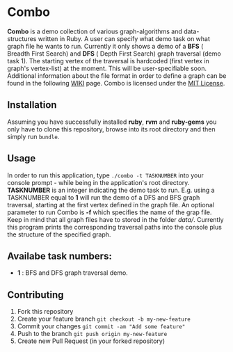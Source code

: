 # Combo

**Combo** is a demo collection of various graph-algorithms and data-structures written in Ruby. A user can specify what demo task on what graph file he wants to run. Currently it only shows a demo of a **BFS** ( Breadth First Search) and **DFS** ( Depth First Search) graph traversal (demo task 1). The starting vertex of the traversal is hardcoded (first vertex in graph's vertex-list) at the moment. This will be user-specifiable soon. Additional information about the file format in order to define a graph can be found in the following [WIKI](https://github.com/simplay/combo/wiki) page.
Combo is licensed under the [MIT License](http://opensource.org/licenses/MIT).

## Installation
Assuming you have successfully installed **ruby**, **rvm** and **ruby-gems** you only have to clone this repository, browse into its root directory and then simply run ````bundle````.

## Usage
In order to run this application, type ````./combo -t TASKNUMBER```` into your console prompt - while being in the application's root directory. **TASKNUMBER** is an integer indicating the demo task to run. E.g. using a TASKNUMBER equal to **1** will run the demo of a DFS and BFS graph traversal, starting at the first vertex defined in the graph file. An optional parameter to run Combo is **-f** which specifies the name of the grap file. Keep in mind that all graph files have to stored in the folder _data/_. Currently this program prints the corresponding traversal paths into the console plus the structure of the specified graph.

## Availabe task numbers:
+ **1** : BFS and DFS graph traversal demo.

## Contributing
1. Fork this repository
2. Create your feature branch `git checkout -b my-new-feature`
3. Commit your changes `git commit -am "Add some feature"`
4. Push to the branch `git push origin my-new-feature`
5. Create new Pull Request (in your forked repository)
